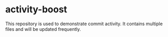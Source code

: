 # activity-boost

This repository is used to demonstrate commit activity.
It contains multiple files and will be updated frequently.
